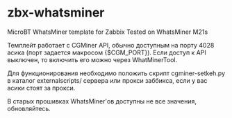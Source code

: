 # zbx-whatsminer
MicroBT WhatsMiner template for Zabbix
Tested on WhatsMiner M21s

Темплейт работает с CGMiner API, обычно доступным на порту 4028 асика (порт задается макросом {$CGM_PORT}).
Если доступ к API выключен, то включить его можно через WhatMinerTool.

Для функционирования необходимо положить скрипт cgminer-setkeh.py в каталог externalscripts/ сервера или прокси заббикса, если у вас асики стоят за прокси.

В старых прошивках WhatsMiner'ов доступны не все значения, обновляйтесь.
